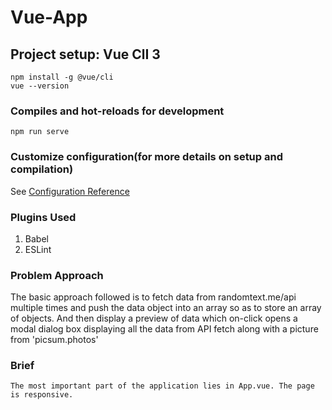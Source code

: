# Vue-App

## Project setup: Vue ClI 3
```
npm install -g @vue/cli
vue --version
```
### Compiles and hot-reloads for development
```
npm run serve
```
### Customize configuration(for more details on setup and compilation)
See [Configuration Reference](https://cli.vuejs.org/config/)

### Plugins Used
1. Babel
2. ESLint

### Problem Approach
The basic approach followed is to fetch data from randomtext.me/api multiple times and push the data object into an array so as to store an array of objects. And then display a preview of data which on-click opens a modal dialog box displaying all the data from API fetch along with a picture from 'picsum.photos'

### Brief
```
The most important part of the application lies in App.vue. The page is responsive. 
```
